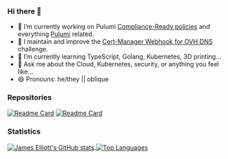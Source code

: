 ### Hi there 👋

- 🤯 I’m currently working on Pulumi [Compliance-Ready policies](https://github.com/pulumi/compliance-policies) and everything [Pulumi](https://github.com/pulumi) related.
- 🤗 I maintain and improve the [Cert-Manager Webhook for OVH DNS](https://github.com/aureq/cert-manager-webhook-ovh) challenge.
- 🌱 I’m currently learning TypeScript, Golang, Kubernetes, 3D printing...
- 💬 Ask me about the Cloud, Kubernetes, security, or anything you feel like...
- 😄 Pronouns: he/they || oblique

### Repositories
[![Readme Card](https://github-readme-stats.vercel.app/api/pin/?username=aureq&repo=cert-manager-webhook-ovh&theme=material-palenight)](https://github.com/aureq/cert-manager-webhook-ovh)
[![Readme Card](https://github-readme-stats.vercel.app/api/pin/?username=pulumi&repo=compliance-policies&theme=material-palenight)](https://github.com/pulumi/compliance-policies)

### Statistics
<div>
  <a href="https://github.com/anuraghazra/github-readme-stats">
    <img align="center" alt="James Elliott's GitHub stats" src="https://github-readme-stats.vercel.app/api?username=aureq&theme=material-palenight&count_private=true" />
  </a>
  <a href="https://github.com/anuraghazra/convoychat">
    <img align="center" alt="Top Languages" src="https://github-readme-stats.vercel.app/api/top-langs/?username=aureq&theme=material-palenight&count_private=true" />
  </a>
</div>

<!--
**aureq/aureq** is a ✨ _special_ ✨ repository because its `README.md` (this file) appears on your GitHub profile.

Here are some ideas to get you started:

- 🔭 I’m currently working on ...
- 🌱 I’m currently learning ...
- 👯 I’m looking to collaborate on ...
- 🤔 I’m looking for help with ...
- 💬 Ask me about ...
- 📫 How to reach me: ...
- 😄 Pronouns: ...
- ⚡ Fun fact: ...
-->
